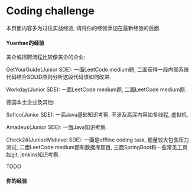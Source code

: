 # Coding challenge

本页面内容多为过往实战经验, 请将你的经验添加在最新经验的后面.

#### Yuanhao的经验

美企或招聘流程比较像美企的企业:

GetYourGuide(Junior SDE): 一面LeetCode medium题, 二面获得一段内部系统代码结合SOLID原则分析这段代码该如何改进.

Workday(Junior SDE): 一面LeetCode medium题, 二面LeetCode medium题.



德国本土企业及其他:

Sofico(Junior SDE): 一面Java基础知识考察, 不涉及高深内容如多线程, 虚拟机.

Amadeus(Junior SDE): 一面Java知识考察.

Check24(Junior/Midlevel SDE): 一面是offline coding task, 题量较大包含压力测试, 二面LeetCode medium题和数据库题目, 三面SpringBoot和一些常见工具如git, jenkins知识考察.

TODO

#### 你的经验
